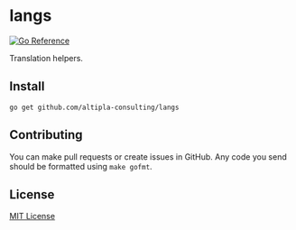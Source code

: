 
# langs

[![Go Reference](https://pkg.go.dev/badge/github.com/altipla-consulting/langs.svg)](https://pkg.go.dev/github.com/altipla-consulting/langs)

Translation helpers.


## Install

```shell
go get github.com/altipla-consulting/langs
```


## Contributing

You can make pull requests or create issues in GitHub. Any code you send should be formatted using `make gofmt`.


## License

[MIT License](LICENSE)
